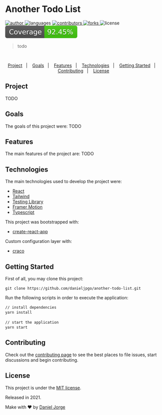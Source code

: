 <div align="center">
    <!-- <img
      alt="another todo list"
      title="another todo list"
      src=".github/another-todo-list.svg"
      width="150px" /> -->
</div>

<h1 align="left">Another Todo List</h1>

<p align="left">
   <a href="https://github.com/danieljpgo">
      <img
        alt="author"
        src="https://img.shields.io/badge/author-danieljpgo-9CA3AF?style=flat&labelColor=E5E7EB"
      />
   </a>
   <img
      alt="languages"
      src="https://img.shields.io/github/languages/count/danieljpgo/another-todo-list?color=9CA3AF&style=flat&labelColor=E5E7EB"
   />
   <a href="https://github.com/danieljpgo/another-todo-list/graphs/contributors">
      <img
        alt="contributors"
        src="https://img.shields.io/github/stars/danieljpgo/another-todo-list?color=9CA3AF&style=flat&labelColor=E5E7EB"/>
   </a>
    <a href="https://github.com/danieljpgo/another-todo-list/network/members">
      <img
         alt="forks"
         src="https://img.shields.io/github/forks/danieljpgo/another-todo-list?color=9CA3AF&style=flat&labelColor=E5E7EB"/>
   </a>
   <img alt="license" src="https://img.shields.io/badge/license-MIT-9CA3AF?style=flat&labelColor=E5E7EB">
   <img alt="test coverage" src="./coverage/badge.svg">
</p>

> todo

&nbsp;

<p align="center">
   <a href="#project">Project</a>&nbsp;&nbsp;&nbsp;|&nbsp;&nbsp;&nbsp;
   <a href="#goals">Goals</a>&nbsp;&nbsp;&nbsp;|&nbsp;&nbsp;&nbsp;
   <a href="#features">Features</a>&nbsp;&nbsp;&nbsp;|&nbsp;&nbsp;&nbsp;
   <a href="#technologies">Technologies</a>&nbsp;&nbsp;&nbsp;|&nbsp;&nbsp;&nbsp;
   <a href="#getting-started">Getting Started</a>&nbsp;&nbsp;&nbsp;|&nbsp;&nbsp;&nbsp;
   <a href="#contributing">Contributing</a>&nbsp;&nbsp;&nbsp;|&nbsp;&nbsp;&nbsp;
   <a href="#license">License</a>
</p>

<div align="center">
   <!-- <img
      alt="another todo list"
      title="another todo list"
      src=".github/anim.gif"
      width="640px" /> -->
</div>

## Project
TODO


## Goals
The goals of this project were:
TODO


## Features
The main features of the project are:
TODO


## Technologies
The main technologies used to develop the project were:
- [React](https://reactjs.org/)
- [Tailwind](https://tailwindcss.com/) 
- [Testing Library](https://testing-library.com/)
- [Framer Motion](https://www.framer.com/motion/)
- [Typescript](https://www.typescriptlang.org/)

This project was bootstrapped with:
- [create-react-app](https://github.com/facebook/create-react-app)

Custom configuration layer with:
- [craco](https://github.com/gsoft-inc/craco)


## Getting Started
First of all, you may clone this project:
```
git clone https://github.com/danieljpgo/another-todo-list.git
```
Run the following scripts in order to execute the application:
```
// install dependencies
yarn install

// start the application
yarn start
```

## Contributing
Check out the [contributing page](https://github.com/danieljpgo/another-todo-list/blob/master/CONTRIBUTING.md) to see the best places to file issues, start discussions and begin contributing.

## License
This project is under the [MIT license](https://github.com/danieljpgo/another-todo-list/blob/master/LICENSE).
<div>Released in 2021.</div>

Make with ❤️ by [Daniel Jorge](https://github.com/danieljpgo)

<!-- ## TODO

- [x] Limpar CRA
- [x] Eslint com typescript
- [x] Craco e Tailwind
- [x] Estrutura
- [x] Provider com Context
- [x] TDD
- [x] Acessibilidade
- [x] Layout
- [ ] Estilização
- [ ] Layout Mobile
- [ ] Textos
- [ ] Framer Motion
- [x] Local Storage - Text field
- [ ] Local Storage - tasks
- [x] Deploy
- [x] Documentação base 
- [ ] Documentação 
- [ ] Testing Badge

-->